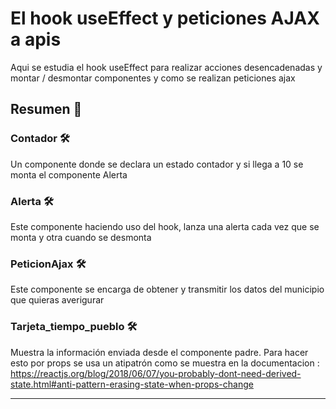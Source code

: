 # El hook useEffect y peticiones AJAX a apis

Aqui se estudia el hook useEffect para realizar acciones desencadenadas y montar / desmontar componentes y como se realizan
peticiones ajax

## Resumen 🚀

### Contador 🛠️
Un componente donde se declara un estado contador y si llega a 10 se monta el componente Alerta

### Alerta 🛠️
Este componente haciendo uso del hook, lanza una alerta cada vez que se monta y otra cuando se desmonta

### PeticionAjax 🛠️
Este componente se encarga de obtener y transmitir los datos del municipio que quieras averigurar

### Tarjeta_tiempo_pueblo 🛠️
Muestra la información enviada desde el componente padre. Para hacer esto por props se usa un atipatrón como se muestra en la documentacion : https://reactjs.org/blog/2018/06/07/you-probably-dont-need-derived-state.html#anti-pattern-erasing-state-when-props-change

---